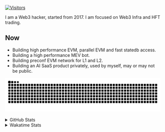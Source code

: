 <!-- markdownlint-disable MD041 MD010 MD033 -->
[![Visitors](https://api.visitorbadge.io/api/daily?path=Akagi201%2FAkagi201&label=Visitors%20Today&countColor=%2337d67a)](https://visitorbadge.io/status?path=Akagi201%2FAkagi201)

I am a Web3 hacker, started from 2017. I am focused on Web3 Infra and HFT trading.

## Now

* Building high performance EVM, parallel EVM and fast statedb access.
* Building a high performance MEV bot.
* Building preconf EVM network for L1 and L2.
* Building an AI SaaS product privately, used by myself, may or may not be public.

[![github contribution grid snake animation](https://raw.githubusercontent.com/Akagi201/Akagi201/output/github-contribution-grid-snake.svg#gh-light-mode-only)](https://github.com/Akagi201)

<details>
<summary>GitHub Stats</summary>
  <a href="https://github.com/Akagi201"><img alt="Profile Detail" src="https://raw.githubusercontent.com/Akagi201/Akagi201/master/profile-summary-card-output/dracula/0-profile-details.svg" /></a>
  <a href="https://github.com/Akagi201"><img alt="Github Stats" src="https://raw.githubusercontent.com/Akagi201/Akagi201/master/profile-summary-card-output/dracula/3-stats.svg" /></a>
  <a href="https://github.com/Akagi201"><img alt="Lang By Commits" src="https://raw.githubusercontent.com/Akagi201/Akagi201/master/profile-summary-card-output/dracula/2-most-commit-language.svg" /></a>
</details>

<details>
<summary>Wakatime Stats</summary>
<br>

<!--START_SECTION:waka-->

```txt
From: 25 October 2024 - To: 01 November 2024

Total Time: 23 hrs 50 mins

Other        10 hrs 54 mins  ███████████▒░░░░░░░░░░░░░   45.73 %
Rust         5 hrs 38 mins   ██████░░░░░░░░░░░░░░░░░░░   23.64 %
TOML         1 hr 50 mins    ██░░░░░░░░░░░░░░░░░░░░░░░   07.69 %
sh           1 hr 28 mins    █▓░░░░░░░░░░░░░░░░░░░░░░░   06.19 %
Go           1 hr 11 mins    █▒░░░░░░░░░░░░░░░░░░░░░░░   04.96 %
YAML         48 mins         █░░░░░░░░░░░░░░░░░░░░░░░░   03.41 %
Markdown     43 mins         ▓░░░░░░░░░░░░░░░░░░░░░░░░   03.02 %
INI          35 mins         ▓░░░░░░░░░░░░░░░░░░░░░░░░   02.48 %
Solidity     18 mins         ▒░░░░░░░░░░░░░░░░░░░░░░░░   01.27 %
Shell        13 mins         ▒░░░░░░░░░░░░░░░░░░░░░░░░   00.95 %
```

<!--END_SECTION:waka-->

</details>
